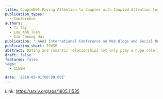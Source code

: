 ```yaml
---
title: CoupleNet:Paying Attention to Couples with Coupled Attention for Relationship Recommendation
publication_types:
  - Conference
authors:
  - Yi Tay
  - Luu_Anh_Tuan
  - Siu Cheung Hui
publication: " AAAI International Conference on Web Blogs and Social Media"
publication_short: ICWSM
abstract: Dating and romantic relationships not only play a huge role in our personal lives but also collectively influence and shape society. Today, many romantic partnerships originate from the Internet, signifying the importance of technology and the web in modern dating. In this paper, we present a text-based computational approach for estimating the relationship compatibility of two users on social media. Unlike many previous works that propose reciprocal recommender systems for online dating websites, we devise a distant supervision heuristic to obtain real world couples from social platforms such as Twitter. Our approach, the CoupleNet is an end-to-end deep learning based estimator that analyzes the social profiles of two users and subsequently performs a similarity match between the users. Intuitively, our approach performs both user profiling and match-making within a unified end-to-end framework. CoupleNet utilizes hierarchical recurrent neural models for learning representations of user profiles and subsequently coupled attention mechanisms to fuse information aggregated from two users. To the best of our knowledge, our approach is the first data-driven deep learning approach for our novel relationship recommendation problem. We benchmark our CoupleNet against several machine learning and deep learning baselines. Experimental results show that our approach outperforms all approaches significantly in terms of precision. Qualitative analysis shows that our model is capable of also producing explainable results to users.
draft: false
featured: false
tags:
  - ICWSM

date: '2018-05-01T00:00:00Z'
---
```

Link: https://arxiv.org/abs/1805.11535